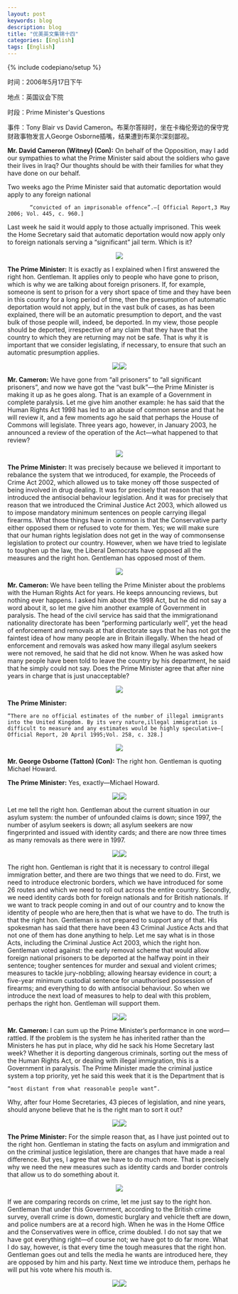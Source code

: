 ```yaml
---
layout: post
keywords: blog
description: blog
title: "优美英文集锦十四"
categories: [English]
tags: [English]
---
```

{% include codepiano/setup %}

时间：2006年5月17日下午­

地点：英国议会下院­

时段：Prime Minister's Questions­

事件：Tony Blair vs David Cameron。布莱尔答辩时，坐在卡梅伦旁边的保守党财政事物发言人George Osborne插嘴，结果遭到布莱尔深刻鄙视。

**Mr. David Cameron (Witney) (Con):** On behalf of the Opposition, may I add our sympathies to what the Prime Minister said about the soldiers who gave their lives in Iraq? Our thoughts should be with their families for what they have done on our behalf.

Two weeks ago the Prime Minister said that automatic deportation would apply to any foreign national

           “convicted of an imprisonable offence”.—[ Official Report,3 May 2006; Vol. 445, c. 960.]

Last week he said it would apply to those actually imprisoned. This week the Home Secretary said that automatic deportation would now apply only to foreign nationals serving a “significant” jail term. Which is it?

<center><img src="/image/prime-ministers-questions/20110513pmq-01.jpg"></center>

<!--more-->

**The Prime Minister:** It is exactly as I explained when I first answered the right hon. Gentleman. It applies only to people who have gone to prison, which is why we are talking about foreign prisoners. If, for example, someone is sent to prison for a very short space of time and they have been in this country for a long period of time, then the presumption of automatic deportation would not apply, but in the vast bulk of cases, as has been explained, there will be an automatic presumption to deport, and the vast bulk of those people will, indeed, be deported. In my view, those people should be deported, irrespective of any claim that they have that the country to which they are returning may not be safe. That is why it is important that we consider legislating, if necessary, to ensure that such an automatic presumption applies.

<center><img src="/image/prime-ministers-questions/20110513pmq-02.jpg"><img src="/image/prime-ministers-questions/20110513pmq-03.jpg"></center>

**Mr. Cameron:** We have gone from “all prisoners” to “all significant prisoners”, and now we have got the “vast bulk”—the Prime Minister is making it up as he goes along. That is an example of a Government in complete paralysis. Let me give him another example: he has said that the Human Rights Act 1998 has led to an abuse of common sense and that he will review it, and a few moments ago he said that perhaps the House of Commons will legislate. Three years ago, however, in January 2003, he announced a review of the operation of the Act—what happened to that review?

<center><img src="/image/prime-ministers-questions/20110513pmq-04.jpg"></center>

**The Prime Minister:** It was precisely because we believed it important to rebalance the system that we introduced, for example, the Proceeds of Crime Act 2002, which allowed us to take money off those suspected of being involved in drug dealing. It was for precisely that reason that we introduced the antisocial behaviour legislation. And it was for precisely that reason that we introduced the Criminal Justice Act 2003, which allowed us to impose mandatory minimum sentences on people carrying illegal firearms. What those things have in common is that the Conservative party either opposed them or refused to vote for them. Yes; we will make sure that our human rights legislation does not get in the way of commonsense legislation to protect our country. However, when we have tried to legislate to toughen up the law, the Liberal Democrats have opposed all the measures and the right hon. Gentleman has opposed most of them.

<center><img src="/image/prime-ministers-questions/20110513pmq-05.jpg"></center>

**Mr. Cameron:** We have been telling the Prime Minister about the problems with the Human Rights Act for years. He keeps announcing reviews, but nothing ever happens. I asked him about the 1998 Act, but he did not say a word about it, so let me give him another example of Government in paralysis. The head of the civil service has said that the immigrationand nationality directorate has been “performing particularly well”, yet the head of enforcement and removals at that directorate says that he has not got the faintest idea of how many people are in Britain illegally. When the head of enforcement and removals was asked how many illegal asylum seekers were not removed, he said that he did not know. When he was asked how many people have been told to leave the country by his department, he said that he simply could not say. Does the Prime Minister agree that after nine years in charge that is just unacceptable?

<center><img src="/image/prime-ministers-questions/20110513pmq-06.jpg"></center>

**The Prime Minister:**

    “There are no official estimates of the number of illegal immigrants into the United Kingdom. By its very nature,illegal immigration is difficult to measure and any estimates would be highly speculative—[ Official Report, 20 April 1995;Vol. 258, c. 328.]

<center><img src="/image/prime-ministers-questions/20110513pmq-07.jpg"></center>

**Mr. George Osborne (Tatton) (Con):** The right hon. Gentleman is quoting Michael Howard.

**The Prime Minister:** Yes, exactly—Michael Howard.

<center><img src="/image/prime-ministers-questions/20110513pmq-08.jpg"><img src="/image/prime-ministers-questions/20110513pmq-09.jpg"></center>

Let me tell the right hon. Gentleman about the current situation in our asylum system: the number of unfounded claims is down; since 1997, the number of asylum seekers is down; all asylum seekers are now fingerprinted and issued with identity cards; and there are now three times as many removals as there were in 1997.

<center><img src="/image/prime-ministers-questions/20110513pmq-10.jpg"><img src="/image/prime-ministers-questions/20110513pmq-11.jpg"></center>

The right hon. Gentleman is right that it is necessary to control illegal immigration better, and there are two things that we need to do. First, we need to introduce electronic borders, which we have introduced for some 26 routes and which we need to roll out across the entire country. Secondly, we need identity cards both for foreign nationals and for British nationals. If we want to track people coming in and out of our country and to know the identity of people who are here,then that is what we have to do. The truth is that the right hon. Gentleman is not prepared to support any of that. His spokesman has said that there have been 43 Criminal Justice Acts and that not one of them has done anything to help. Let me say what is in those Acts, including the Criminal Justice Act 2003, which the right hon. Gentleman voted against: the early removal scheme that would allow foreign national prisoners to be deported at the halfway point in their sentence; tougher sentences for murder and sexual and violent crimes; measures to tackle jury-nobbling; allowing hearsay evidence in court; a five-year minimum custodial sentence for unauthorised possession of firearms; and everything to do with antisocial behaviour. So when we introduce the next load of measures to help to deal with this problem, perhaps the right hon. Gentleman will support them.

<center><img src="/image/prime-ministers-questions/20110513pmq-12.jpg"><img src="/image/prime-ministers-questions/20110513pmq-13.jpg"></center>

**Mr. Cameron:** I can sum up the Prime Minister’s performance in one word—rattled. If the problem is the system he has inherited rather than the Ministers he has put in place, why did he sack his Home Secretary last week? Whether it is deporting dangerous criminals, sorting out the mess of the Human Rights Act, or dealing with illegal immigration, this is a Government in paralysis. The Prime Minister made the criminal justice system a top priority, yet he said this week that it is the Department that is

    “most distant from what reasonable people want”.

Why, after four Home Secretaries, 43 pieces of legislation, and nine years, should anyone believe that he is the right man to sort it out?

<center><img src="/image/prime-ministers-questions/20110513pmq-14.jpg"><img src="/image/prime-ministers-questions/20110513pmq-15.jpg"></center>

**The Prime Minister:** For the simple reason that, as I have just pointed out to the right hon. Gentleman in stating the facts on asylum and immigration and on the criminal justice legislation, there are changes that have made a real difference. But yes, I agree that we have to do much more. That is precisely why we need the new measures such as identity cards and border controls that allow us to do something about it.

<center><img src="/image/prime-ministers-questions/20110513pmq-16.jpg"></center>

If we are comparing records on crime, let me just say to the right hon. Gentleman that under this Government, according to the British crime survey, overall crime is down, domestic burglary and vehicle theft are down, and police numbers are at a record high. When he was in the Home Office and the Conservatives were in office, crime doubled. I do not say that we have got everything right—of course not; we have got to do far more. What I do say, however, is that every time the tough measures that the right hon. Gentleman goes out and tells the media he wants are introduced here, they are opposed by him and his party. Next time we introduce them, perhaps he will put his vote where his mouth is.

<center><img src="/image/prime-ministers-questions/20110513pmq-17.jpg"><img src="/image/prime-ministers-questions/20110513pmq-18.jpg"></center>